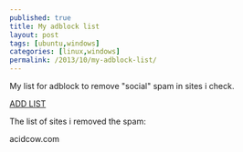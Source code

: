 ```yaml
---
published: true
title: My adblock list
layout: post
tags: [ubuntu,windows]
categories: [linux,windows]
permalink: /2013/10/my-adblock-list/
---
```

My list for adblock to remove "social" spam in sites i check.

[ADD LIST](abp:subscribe?location=http://mraiur.com/userscripts/adblock/mraiur-list.txt&amp;title=mraiur)

The list of sites i removed the spam:

acidcow.com
